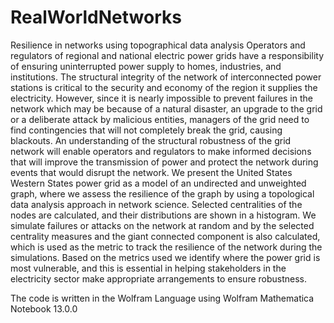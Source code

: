 # RealWorldNetworks
Resilience in networks using topographical data analysis
Operators and regulators of regional and national electric power grids have a responsibility of 
ensuring uninterrupted power supply to homes, industries, and institutions.
The structural integrity of the network of interconnected power stations is critical to the security and economy of the region it supplies the electricity.
However, since it is nearly impossible to prevent failures in the network which may be because of a natural disaster, 
an upgrade to the grid or a deliberate attack by malicious entities, managers of the grid need to find contingencies that will
not completely break the grid, causing blackouts. 
An understanding of the structural robustness of the grid network will enable operators and regulators to make informed decisions that will improve 
the transmission of power and protect the network during events that would disrupt the network.
We present the United States Western States power grid as a model of an undirected and unweighted graph, 
where we assess the resilience of the graph by using a topological data analysis approach in network science. 
Selected centralities of the nodes are calculated, and their distributions are shown in a histogram. We simulate 
failures or attacks on the network at random and by the selected centrality measures and the giant connected component is also 
calculated, which is used as the metric to track the resilience of the network during the simulations. Based on the metrics used we
identify where the power grid is most vulnerable, and this is essential in helping stakeholders 
in the electricity sector make appropriate arrangements to ensure robustness. 


The code is written in the Wolfram Language using Wolfram Mathematica Notebook 13.0.0
